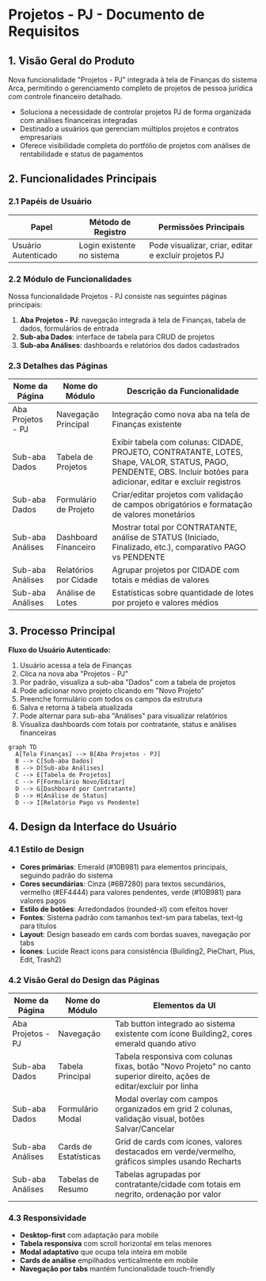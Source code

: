 # Projetos - PJ - Documento de Requisitos

## 1. Visão Geral do Produto

Nova funcionalidade "Projetos - PJ" integrada à tela de Finanças do sistema Arca, permitindo o gerenciamento completo de projetos de pessoa jurídica com controle financeiro detalhado.

- Soluciona a necessidade de controlar projetos PJ de forma organizada com análises financeiras integradas
- Destinado a usuários que gerenciam múltiplos projetos e contratos empresariais
- Oferece visibilidade completa do portfólio de projetos com análises de rentabilidade e status de pagamentos

## 2. Funcionalidades Principais

### 2.1 Papéis de Usuário

| Papel | Método de Registro | Permissões Principais |
|-------|-------------------|----------------------|
| Usuário Autenticado | Login existente no sistema | Pode visualizar, criar, editar e excluir projetos PJ |

### 2.2 Módulo de Funcionalidades

Nossa funcionalidade Projetos - PJ consiste nas seguintes páginas principais:
1. **Aba Projetos - PJ**: navegação integrada à tela de Finanças, tabela de dados, formulários de entrada
2. **Sub-aba Dados**: interface de tabela para CRUD de projetos
3. **Sub-aba Análises**: dashboards e relatórios dos dados cadastrados

### 2.3 Detalhes das Páginas

| Nome da Página | Nome do Módulo | Descrição da Funcionalidade |
|----------------|----------------|----------------------------|
| Aba Projetos - PJ | Navegação Principal | Integração como nova aba na tela de Finanças existente |
| Sub-aba Dados | Tabela de Projetos | Exibir tabela com colunas: CIDADE, PROJETO, CONTRATANTE, LOTES, Shape, VALOR, STATUS, PAGO, PENDENTE, OBS. Incluir botões para adicionar, editar e excluir registros |
| Sub-aba Dados | Formulário de Projeto | Criar/editar projetos com validação de campos obrigatórios e formatação de valores monetários |
| Sub-aba Análises | Dashboard Financeiro | Mostrar total por CONTRATANTE, análise de STATUS (Iniciado, Finalizado, etc.), comparativo PAGO vs PENDENTE |
| Sub-aba Análises | Relatórios por Cidade | Agrupar projetos por CIDADE com totais e médias de valores |
| Sub-aba Análises | Análise de Lotes | Estatísticas sobre quantidade de lotes por projeto e valores médios |

## 3. Processo Principal

**Fluxo do Usuário Autenticado:**

1. Usuário acessa a tela de Finanças
2. Clica na nova aba "Projetos - PJ"
3. Por padrão, visualiza a sub-aba "Dados" com a tabela de projetos
4. Pode adicionar novo projeto clicando em "Novo Projeto"
5. Preenche formulário com todos os campos da estrutura
6. Salva e retorna à tabela atualizada
7. Pode alternar para sub-aba "Análises" para visualizar relatórios
8. Visualiza dashboards com totais por contratante, status e análises financeiras

```mermaid
graph TD
  A[Tela Finanças] --> B[Aba Projetos - PJ]
  B --> C[Sub-aba Dados]
  B --> D[Sub-aba Análises]
  C --> E[Tabela de Projetos]
  C --> F[Formulário Novo/Editar]
  D --> G[Dashboard por Contratante]
  D --> H[Análise de Status]
  D --> I[Relatório Pago vs Pendente]
```

## 4. Design da Interface do Usuário

### 4.1 Estilo de Design

- **Cores primárias**: Emerald (#10B981) para elementos principais, seguindo padrão do sistema
- **Cores secundárias**: Cinza (#6B7280) para textos secundários, vermelho (#EF4444) para valores pendentes, verde (#10B981) para valores pagos
- **Estilo de botões**: Arredondados (rounded-xl) com efeitos hover
- **Fontes**: Sistema padrão com tamanhos text-sm para tabelas, text-lg para títulos
- **Layout**: Design baseado em cards com bordas suaves, navegação por tabs
- **Ícones**: Lucide React icons para consistência (Building2, PieChart, Plus, Edit, Trash2)

### 4.2 Visão Geral do Design das Páginas

| Nome da Página | Nome do Módulo | Elementos da UI |
|----------------|----------------|-----------------|
| Aba Projetos - PJ | Navegação | Tab button integrado ao sistema existente com ícone Building2, cores emerald quando ativo |
| Sub-aba Dados | Tabela Principal | Tabela responsiva com colunas fixas, botão "Novo Projeto" no canto superior direito, ações de editar/excluir por linha |
| Sub-aba Dados | Formulário Modal | Modal overlay com campos organizados em grid 2 colunas, validação visual, botões Salvar/Cancelar |
| Sub-aba Análises | Cards de Estatísticas | Grid de cards com ícones, valores destacados em verde/vermelho, gráficos simples usando Recharts |
| Sub-aba Análises | Tabelas de Resumo | Tabelas agrupadas por contratante/cidade com totais em negrito, ordenação por valor |

### 4.3 Responsividade

- **Desktop-first** com adaptação para mobile
- **Tabela responsiva** com scroll horizontal em telas menores
- **Modal adaptativo** que ocupa tela inteira em mobile
- **Cards de análise** empilhados verticalmente em mobile
- **Navegação por tabs** mantém funcionalidade touch-friendly